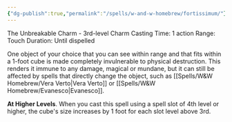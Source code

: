 ```yaml
---
{"dg-publish":true,"permalink":"/spells/w-and-w-homebrew/fortissimum/"}
---
```


The Unbreakable Charm - 3rd-level Charm 
Casting Time: 1 action 
Range: Touch 
Duration: Until dispelled 

One object of your choice that you can see within range and that fits within a 1-foot cube is made completely invulnerable to physical destruction. This renders it immune to any damage, magical or mundane, but it can still be affected by spells that directly change the object, such as [[Spells/W&W Homebrew/Vera Verto\|Vera Verto]] or [[Spells/W&W Homebrew/Evanesco\|Evanesco]]. 

**At Higher Levels**. When you cast this spell using a spell slot of 4th level or higher, the cube's size increases by 1 foot for each slot level above 3rd.